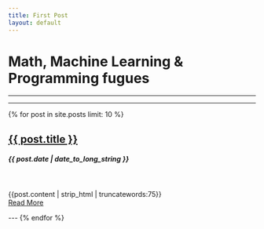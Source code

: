 ```yaml
---
title: First Post
layout: default
---
```

# Math, Machine Learning & Programming fugues



---
---

{% for post in site.posts limit: 10 %}
<div class="row-fluid">
  <div class="span12">
    <a href="{{post.url}}"><h2>{{ post.title }}</h2></a>
    <h5>{{ post.date | date_to_long_string }}</h5>
    <br>
    <p>
      {{post.content | strip_html | truncatewords:75}}<br>
      <a href="{{ post.url }}">Read More</a>
    </p>
  </div>
</div>
---
{% endfor %}